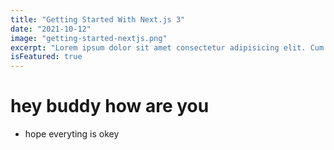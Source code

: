```yaml
---
title: "Getting Started With Next.js 3"
date: "2021-10-12"
image: "getting-started-nextjs.png"
excerpt: "Lorem ipsum dolor sit amet consectetur adipisicing elit. Cum exercitationem fuga temporibus atque quod voluptate illum dicta eum optio eius?"
isFeatured: true
---
```


# hey buddy how are you

- hope everyting is okey
